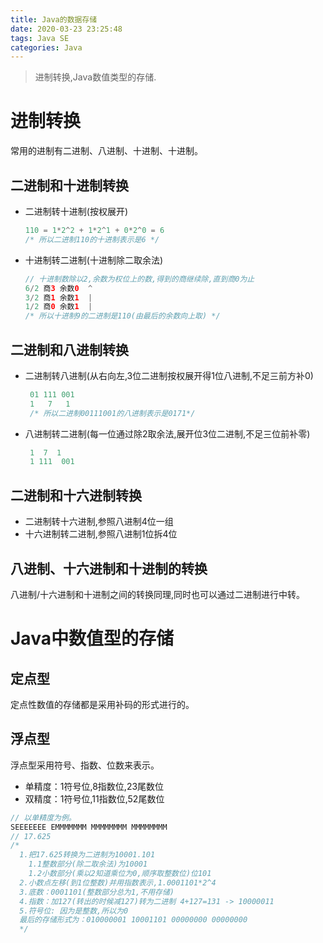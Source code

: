 ```yaml
---
title: Java的数据存储
date: 2020-03-23 23:25:48
tags: Java SE
categories: Java
---
```

>进制转换,Java数值类型的存储.

<!--more-->
# 进制转换
常用的进制有二进制、八进制、十进制、十进制。

## 二进制和十进制转换
- 二进制转十进制(按权展开)
  ```java
  110 = 1*2^2 + 1*2^1 + 0*2^0 = 6
  /* 所以二进制110的十进制表示是6 */
  ```
- 十进制转二进制(十进制除二取余法)
  ```java
  // 十进制数除以2,余数为权位上的数,得到的商继续除,直到商0为止
  6/2 商3 余数0  ^
  3/2 商1 余数1  |
  1/2 商0 余数1  |
  /* 所以十进制9的二进制是110(由最后的余数向上取) */
  ```  

## 二进制和八进制转换
- 二进制转八进制(从右向左,3位二进制按权展开得1位八进制,不足三前方补0)
  ```java
   01 111 001
   1   7   1 
   /* 所以二进制00111001的八进制表示是0171*/
  ```
- 八进制转二进制(每一位通过除2取余法,展开位3位二进制,不足三位前补零)
  ```java
   1  7  1
   1 111  001
  ```
## 二进制和十六进制转换
- 二进制转十六进制,参照八进制4位一组
- 十六进制转二进制,参照八进制1位拆4位

## 八进制、十六进制和十进制的转换
八进制/十六进制和十进制之间的转换同理,同时也可以通过二进制进行中转。


# Java中数值型的存储
## 定点型
定点性数值的存储都是采用补码的形式进行的。

## 浮点型
浮点型采用符号、指数、位数来表示。  
- 单精度：1符号位,8指数位,23尾数位
- 双精度：1符号位,11指数位,52尾数位  
```java
// 以单精度为例。
SEEEEEEE EMMMMMMM MMMMMMMM MMMMMMMM
// 17.625
/*
  1.把17.625转换为二进制为10001.101
    1.1整数部分(除二取余法)为10001
    1.2小数部分(乘以2知道乘位为0,顺序取整数位)位101
  2.小数点左移(到1位整数)并用指数表示,1.0001101*2^4  
  3.底数：0001101(整数部分总为1,不用存储)
  4.指数：加127(转出的时候减127)转为二进制 4+127=131 -> 10000011
  5.符号位: 因为是整数,所以为0
  最后的存储形式为：010000001 10001101 00000000 00000000
  */
```

